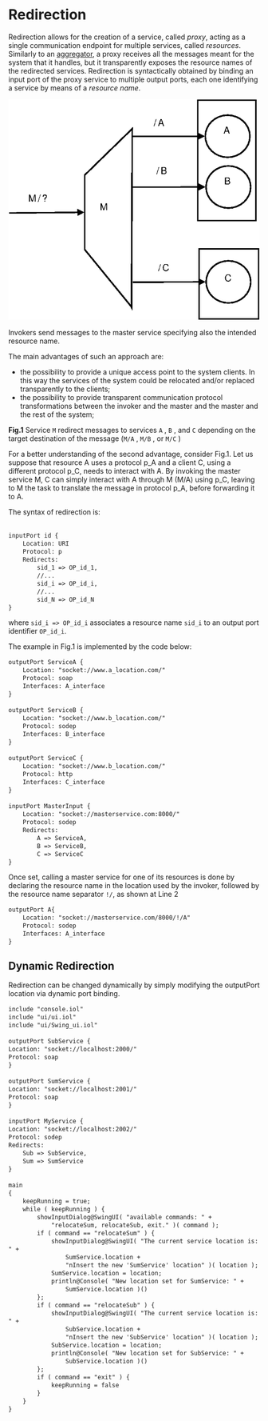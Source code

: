 # Redirection

Redirection allows for the creation of a service, called _proxy_, acting as a single communication endpoint for multiple services, called _resources_. Similarly to an [aggregator](aggregation.md), a proxy receives all the messages meant for the system that it handles, but it transparently exposes the resource names of the redirected services. Redirection is syntactically obtained by binding an input port of the proxy service to multiple output ports, each one identifying a service by means of a _resource name_.

![](../.gitbook/assets/redirection_1.jpg)

Invokers send messages to the master service specifying also the intended resource name.

The main advantages of such an approach are:

* the possibility to provide a unique access point to the system clients. In this way the services of the system could be relocated and/or replaced transparently to the clients;
* the possibility to provide transparent communication protocol transformations between the invoker and the master and the master and the rest of the system;



**Fig.1** Service `M` redirect messages to services `A` , `B` , and `C` depending on the target destination of the message \(`M/A` , `M/B` , or `M/C` \)

For a better understanding of the second advantage, consider Fig.1. Let us suppose that resource A uses a protocol p\_A and a client C, using a different protocol p\_C, needs to interact with A. By invoking the master service M, C can simply interact with A through M \(M/A\) using p\_C, leaving to M the task to translate the message in protocol p\_A, before forwarding it to A.

The syntax of redirection is:

```text

inputPort id {
    Location: URI
    Protocol: p
    Redirects:
        sid_1 => OP_id_1,
        //...
        sid_i => OP_id_i,
        //...
        sid_N => OP_id_N
}
```

where `sid_i => OP_id_i` associates a resource name `sid_i` to an output port identifier `OP_id_i`.

The example in Fig.1 is implemented by the code below:

```text
outputPort ServiceA {
    Location: "socket://www.a_location.com/"
    Protocol: soap
    Interfaces: A_interface
}

outputPort ServiceB {
    Location: "socket://www.b_location.com/"
    Protocol: sodep
    Interfaces: B_interface
}

outputPort ServiceC {
    Location: "socket://www.b_location.com/"
    Protocol: http
    Interfaces: C_interface
}

inputPort MasterInput {
    Location: "socket://masterservice.com:8000/"
    Protocol: sodep
    Redirects:
        A => ServiceA,
        B => ServiceB,
        C => ServiceC
}
```

Once set, calling a master service for one of its resources is done by declaring the resource name in the location used by the invoker, followed by the resource name separator `!/`, as shown at Line 2

```text
outputPort A{
    Location: "socket://masterservice.com/8000/!/A"
    Protocol: sodep
    Interfaces: A_interface
}
```

## Dynamic Redirection

Redirection can be changed dynamically by simply modifying the outputPort location via dynamic port binding.

```text
include "console.iol"
include "ui/ui.iol"
include "ui/Swing_ui.iol"

outputPort SubService {
Location: "socket://localhost:2000/"
Protocol: soap
}

outputPort SumService {
Location: "socket://localhost:2001/"
Protocol: soap
}

inputPort MyService {
Location: "socket://localhost:2002/"
Protocol: sodep
Redirects:     
    Sub => SubService,
    Sum => SumService    
}

main
{    
    keepRunning = true;
    while ( keepRunning ) {
        showInputDialog@SwingUI( "available commands: " +
            "relocateSum, relocateSub, exit." )( command );
        if ( command == "relocateSum" ) {
            showInputDialog@SwingUI( "The current service location is: " +
                SumService.location + 
                "nInsert the new 'SumService' location" )( location );
            SumService.location = location;
            println@Console( "New location set for SumService: " + 
                SumService.location )()
        };
        if ( command == "relocateSub" ) {
            showInputDialog@SwingUI( "The current service location is: " +
                SubService.location + 
                "nInsert the new 'SubService' location" )( location );
            SubService.location = location;
            println@Console( "New location set for SubService: " +
                SubService.location )()
        };
        if ( command == "exit" ) {
            keepRunning = false
        }
    }
}
```

